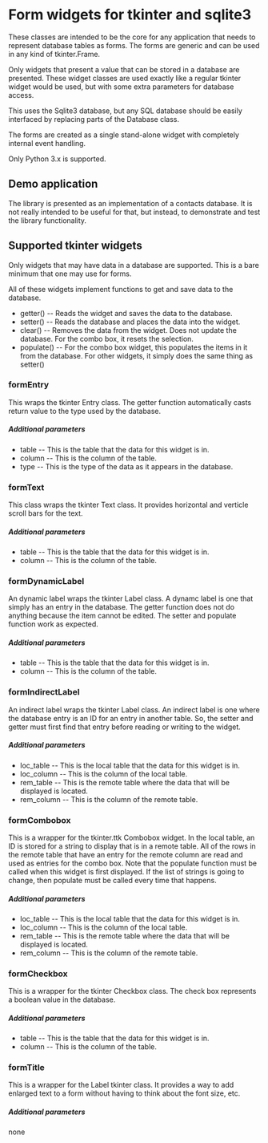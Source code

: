 # Form widgets for tkinter and sqlite3
These classes are intended to be the core for any application that needs to represent database tables as forms. The forms are generic and can be used in any kind of tkinter.Frame.

Only widgets that present a value that can be stored in a database are presented. These widget classes are used exactly like a regular tkinter widget would be used, but with some extra parameters for database access.

This uses the Sqlite3 database, but any SQL database should be easily interfaced by replacing parts of the Database class.

The forms are created as a single stand-alone widget with completely internal event handling.

Only Python 3.x is supported.

## Demo application
The library is presented as an implementation of a contacts database. It is not really intended to be useful for that, but instead, to demonstrate and test the library functionality.

## Supported tkinter widgets
Only widgets that may have data in a database are supported. This is a bare minimum that one may use for forms.

All of these widgets implement functions to get and save data to the database.
* getter() -- Reads the widget and saves the data to the database.
* setter() -- Reads the database and places the data into the widget.
* clear() -- Removes the data from the widget. Does not update the database. For the combo box, it resets the selection.
* populate() -- For the combo box widget, this populates the items in it from the database. For other widgets, it simply does the same thing as setter()

### formEntry
This wraps the tkinter Entry class. The getter function automatically casts return value to the type used by the database.

##### Additional parameters
* table -- This is the table that the data for this widget is in.
* column -- This is the column of the table.
* type -- This is the type of the data as it appears in the database.

### formText
This class wraps the tkinter Text class. It provides horizontal and verticle scroll bars for the text.

##### Additional parameters
* table -- This is the table that the data for this widget is in.
* column -- This is the column of the table.

### formDynamicLabel
An dynamic label wraps the tkinter Label class. A dynamc label is one that simply has an entry in the database. The getter function does not do anything because the item cannot be edited. The setter and populate function work as expected.

##### Additional parameters
* table -- This is the table that the data for this widget is in.
* column -- This is the column of the table.

### formIndirectLabel
An indirect label wraps the tkinter Label class. An indirect label is one where the database entry is an ID for an entry in another table. So, the setter and getter must first find that entry before reading or writing to the widget.

##### Additional parameters
* loc_table -- This is the local table that the data for this widget is in.
* loc_column -- This is the column of the local table.
* rem_table -- This is the remote table where the data that will be displayed is located.
* rem_column -- This is the column of the remote table.

### formCombobox
This is a wrapper for the tkinter.ttk Combobox widget. In the local table, an ID is stored for a string to display that is in a remote table. All of the rows in the remote table that have an entry for the remote column are read and used as entries for the combo box. Note that the populate function must be called when this widget is first displayed. If the list of strings is going to change, then populate must be called every time that happens.

##### Additional parameters
* loc_table -- This is the local table that the data for this widget is in.
* loc_column -- This is the column of the local table.
* rem_table -- This is the remote table where the data that will be displayed is located.
* rem_column -- This is the column of the remote table.

### formCheckbox
This is a wrapper for the tkinter Checkbox class. The check box represents a boolean value in the database.

##### Additional parameters
* table -- This is the table that the data for this widget is in.
* column -- This is the column of the table.

### formTitle
This is a wrapper for the Label tkinter class. It provides a way to add enlarged text to a form without having to think about the font size, etc.

##### Additional parameters
none
